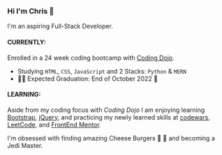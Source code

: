 ### Hi I'm Chris :wave:
I'm an aspiring Full-Stack Developer.

#### **CURRENTLY:**
Enrolled in a 24 week coding bootcamp with [Coding Dojo](https://www.codingdojo.com).
  - Studying `HTML`, `CSS`, `JavaScript` and 2 Stacks: `Python` & `MERN`
  - 👨‍🎓 Expected Graduation: End of October 2022 🙌

#### **LEARNING:**
Aside from my coding focus with *Coding Dojo* I am enjoying learning [Bootstrap](https://www.getbootstrap.com), [jQuery](https://jquery.com/), and practicing my newly learned skills at [codewars](codewars.com), [LeetCode](www.leetcode.com), and [FrontEnd Mentor](frontendmentor.io).

I'm obsessed with finding amazing Cheese Burgers 🍔 🤤 and becoming a Jedi Master.
<!---
chris-nowicki/chris-nowicki is a ✨ special ✨ repository because its `README.md` (this file) appears on your GitHub profile.
You can click the Preview link to take a look at your changes.
--->
